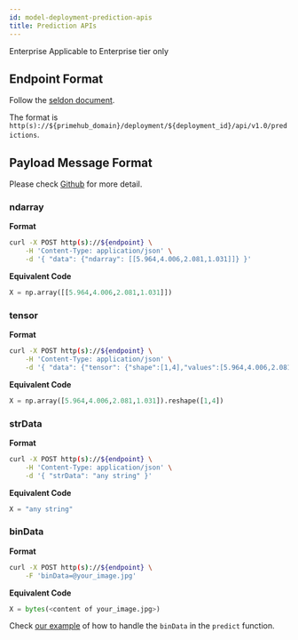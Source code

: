 ```yaml
---
id: model-deployment-prediction-apis
title: Prediction APIs
---
```


<div class="ee-only tooltip">Enterprise
  <span class="tooltiptext">Applicable to Enterprise tier only</span>
</div>

## Endpoint Format

Follow the [seldon document](https://docs.seldon.io/projects/seldon-core/en/latest/reference/apis/external-prediction.html#prediction). 

The format is `http(s)://${primehub_domain}/deployment/${deployment_id}/api/v1.0/predictions`.

## Payload Message Format

Please check [Github](https://github.com/SeldonIO/seldon-core/blob/v1.5.0/python/seldon_core/utils.py#L588-L639) for more detail.

### ndarray

**Format**
```bash
curl -X POST http(s)://${endpoint} \
    -H 'Content-Type: application/json' \
    -d '{ "data": {"ndarray": [[5.964,4.006,2.081,1.031]]} }'
```

**Equivalent Code**
```python
X = np.array([[5.964,4.006,2.081,1.031]])
```

### tensor

**Format**
```bash
curl -X POST http(s)://${endpoint} \
    -H 'Content-Type: application/json' \
    -d '{ "data": {"tensor": {"shape":[1,4],"values":[5.964,4.006,2.081,1.031]}} }'
```

**Equivalent Code**
```python
X = np.array([5.964,4.006,2.081,1.031]).reshape([1,4])
```

### strData

**Format**
```bash
curl -X POST http(s)://${endpoint} \
    -H 'Content-Type: application/json' \
    -d '{ "strData": "any string" }'
```

**Equivalent Code**
```python
X = "any string"
```

### binData

**Format**
```bash
curl -X POST http(s)://${endpoint} \
    -F 'binData=@your_image.jpg'
```

**Equivalent Code**
```python
X = bytes(<content of your_image.jpg>)
```

Check [our example](https://github.com/InfuseAI/model-deployment-examples/blob/36abce467ab321aa4fdfd7dbb075e1532267ba6d/keras_mnist/MyModel.py#L13-L16) of how to handle the `binData` in the `predict` function.